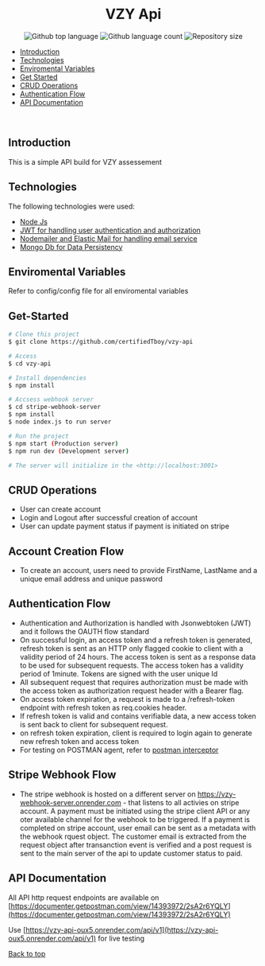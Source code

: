 <div align="center" id="top"> 
 
  &#xa0;

</div>

<h1 align="center">VZY Api</h1>

<p align="center">
  <img alt="Github top language" src="https://img.shields.io/github/languages/top/certifiedTboy/vzy-api?color=56BEB8">

  <img alt="Github language count" src="https://img.shields.io/github/languages/count/certifiedTboy/vzy-api?color=56BEB8">

  <img alt="Repository size" src="https://img.shields.io/github/repo-size/certifiedTboy/vzy-api?color=56BEB8">

</p>

- [Introduction](#Introduction)
- [Technologies](#Technologies)
- [Enviromental Variables](#Enviromental-Variables)
- [Get Started](#Get-Started)
- [CRUD Operations](#Crud-Operations)
- [Authentication Flow](#Authentication-Handling)
- [API Documentation](#API-Documentation)

<br>

## Introduction

This is a simple API build for VZY assessement

## Technologies

The following technologies were used:

- [Node Js](#Node)
- [JWT for handling user authentication and authorization](#JWT)
- [Nodemailer and Elastic Mail for handling email service](#)
- [Mongo Db for Data Persistency](#)

## Enviromental Variables

Refer to config/config file for all enviromental variables

## Get-Started

```bash
# Clone this project
$ git clone https://github.com/certifiedTboy/vzy-api

# Access
$ cd vzy-api

# Install dependencies
$ npm install

# Accsess webhook server
$ cd stripe-webhook-server
$ npm install
$ node index.js to run server

# Run the project
$ npm start (Production server)
$ npm run dev (Development server)

# The server will initialize in the <http://localhost:3001>
```

## CRUD Operations

- User can create account
- Login and Logout after successful creation of account
- User can update payment status if payment is initiated on stripe

## Account Creation Flow

- To create an account, users need to provide FirstName, LastName and a unique email address and unique password

## Authentication Flow

- Authentication and Authorization is handled with Jsonwebtoken (JWT) and it follows the OAUTH flow standard
- On successful login, an access token and a refresh token is generated, refresh token is sent as an HTTP only flagged cookie to client with a validity period of 24 hours. The access token is sent as a response data to be used for subsequent requests. The access token has a validity period of 1minute. Tokens are signed with the user unique Id
- All subsequent request that requires authorization must be made with the access token as authorization request header with a Bearer flag.
- On access token expiration, a request is made to a /refresh-token endpoint with refresh token as req.cookies header.
- If refresh token is valid and contains verifiable data, a new access token is sent back to client for subsequent request.
- on refresh token expiration, client is required to login again to generate new refresh token and access token
- For testing on POSTMAN agent, refer to [postman interceptor](https://learning.postman.com/docs/sending-requests/cookies/#:~:text=Postman%20can%20capture%20cookies%20for,with%20the%20Postman%20cookie%20jar.)

## Stripe Webhook Flow

- The stripe webhook is hosted on a different server on https://vzy-webhook-server.onrender.com - that listens to all activies on stripe account. A payment must be initiated using the stripe client API or any oter available channel for the webhook to be triggered. If a payment is completed on stripe account, user email can be sent as a metadata with the webhook rquest object. The customer email is extracted from the request object after transanction event is verified and a post request is sent to the main server of the api to update customer status to paid.

## API Documentation

All API http request endpoints are available on [https://documenter.getpostman.com/view/14393972/2sA2r6YQLY](https://documenter.getpostman.com/view/14393972/2sA2r6YQLY)

Use [https://vzy-api-oux5.onrender.com/api/v1](https://vzy-api-oux5.onrender.com/api/v1) for live testing

<a href="#top">Back to top</a>
